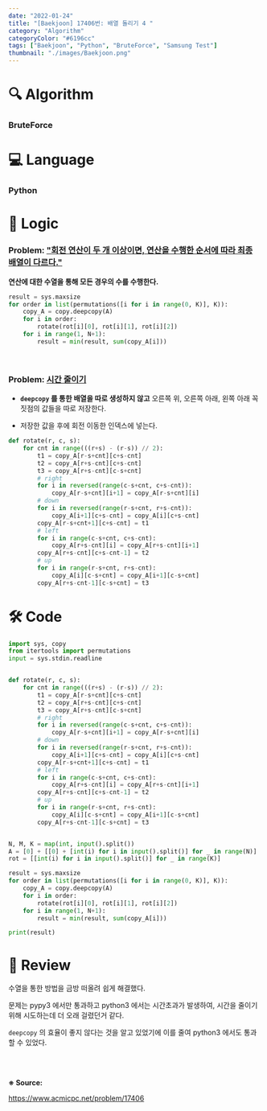 ```yaml
---
date: "2022-01-24"
title: "[Baekjoon] 17406번: 배열 돌리기 4 "
category: "Algorithm"
categoryColor: "#6196cc"
tags: ["Baekjoon", "Python", "BruteForce", "Samsung Test"]
thumbnail: "./images/Baekjoon.png"
---
```


# 🔍 Algorithm

### BruteForce

# 💻 Language

### Python

# 📍 Logic

### Problem: <u>"회전 연산이 두 개 이상이면, 연산을 수행한 순서에 따라 최종 배열이 다르다."</u>

**연산에 대한 수열을 통해 모든 경우의 수를 수행한다.**

```python
result = sys.maxsize
for order in list(permutations([i for i in range(0, K)], K)):
    copy_A = copy.deepcopy(A)
    for i in order:
        rotate(rot[i][0], rot[i][1], rot[i][2])
    for i in range(1, N+1):
        result = min(result, sum(copy_A[i]))
```

<br />

### Problem: <u>시간 줄이기</u>

- **`deepcopy` 를 통한 배열을 따로 생성하지 않고** 오른쪽 위, 오른쪽 아래, 왼쪽 아래 꼭짓점의 값들을 따로 저장한다.

- 저장한 값을 후에 회전 이동한 인덱스에 넣는다.

```python
def rotate(r, c, s):
    for cnt in range(((r+s) - (r-s)) // 2):
        t1 = copy_A[r-s+cnt][c+s-cnt]
        t2 = copy_A[r+s-cnt][c+s-cnt]
        t3 = copy_A[r+s-cnt][c-s+cnt]
        # right
        for i in reversed(range(c-s+cnt, c+s-cnt)):   
            copy_A[r-s+cnt][i+1] = copy_A[r-s+cnt][i]
        # down
        for i in reversed(range(r-s+cnt, r+s-cnt)):
            copy_A[i+1][c+s-cnt] = copy_A[i][c+s-cnt]
        copy_A[r-s+cnt+1][c+s-cnt] = t1
        # left
        for i in range(c-s+cnt, c+s-cnt):
            copy_A[r+s-cnt][i] = copy_A[r+s-cnt][i+1]
        copy_A[r+s-cnt][c+s-cnt-1] = t2
        # up
        for i in range(r-s+cnt, r+s-cnt):
            copy_A[i][c-s+cnt] = copy_A[i+1][c-s+cnt]
        copy_A[r+s-cnt-1][c-s+cnt] = t3
```

# 🛠 Code

```python
import sys, copy
from itertools import permutations
input = sys.stdin.readline


def rotate(r, c, s):
    for cnt in range(((r+s) - (r-s)) // 2):
        t1 = copy_A[r-s+cnt][c+s-cnt]
        t2 = copy_A[r+s-cnt][c+s-cnt]
        t3 = copy_A[r+s-cnt][c-s+cnt]
        # right
        for i in reversed(range(c-s+cnt, c+s-cnt)):   
            copy_A[r-s+cnt][i+1] = copy_A[r-s+cnt][i]
        # down
        for i in reversed(range(r-s+cnt, r+s-cnt)):
            copy_A[i+1][c+s-cnt] = copy_A[i][c+s-cnt]
        copy_A[r-s+cnt+1][c+s-cnt] = t1
        # left
        for i in range(c-s+cnt, c+s-cnt):
            copy_A[r+s-cnt][i] = copy_A[r+s-cnt][i+1]
        copy_A[r+s-cnt][c+s-cnt-1] = t2
        # up
        for i in range(r-s+cnt, r+s-cnt):
            copy_A[i][c-s+cnt] = copy_A[i+1][c-s+cnt]
        copy_A[r+s-cnt-1][c-s+cnt] = t3


N, M, K = map(int, input().split())
A = [0] + [[0] + [int(i) for i in input().split()] for _ in range(N)]
rot = [[int(i) for i in input().split()] for _ in range(K)] 

result = sys.maxsize
for order in list(permutations([i for i in range(0, K)], K)):
    copy_A = copy.deepcopy(A)
    for i in order:
        rotate(rot[i][0], rot[i][1], rot[i][2])
    for i in range(1, N+1):
        result = min(result, sum(copy_A[i]))

print(result)
```

# 📝 Review

수열을 통한 방법을 금방 떠올려 쉽게 해결했다. 

문제는 pypy3 에서만 통과하고 python3 에서는 시간초과가 발생하여, 시간을 줄이기 위해 시도하는데 더 오래 걸렸던거 같다.

`deepcopy` 의 효율이 좋지 않다는 것을 알고 있었기에 이를 줄여 python3 에서도 통과할 수 있었다.

<br />
<br />

**※ Source:**

https://www.acmicpc.net/problem/17406